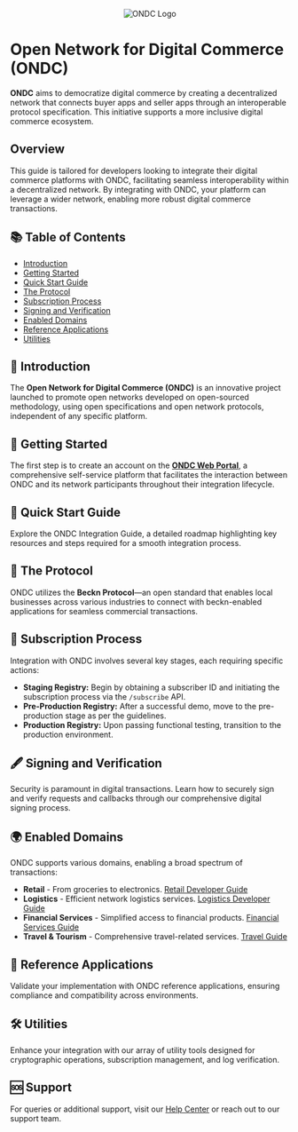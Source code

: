 <p align="center">
  <img src="https://ondc.org/assets/theme/images/ecom/how-will-change-snap.svg?v=f86d4cd703" alt="ONDC Logo"/>
</p>

# Open Network for Digital Commerce (ONDC)

**ONDC** aims to democratize digital commerce by creating a decentralized network that connects buyer apps and seller apps through an interoperable protocol specification. This initiative supports a more inclusive digital commerce ecosystem.

## Overview

This guide is tailored for developers looking to integrate their digital commerce platforms with ONDC, facilitating seamless interoperability within a decentralized network. By integrating with ONDC, your platform can leverage a wider network, enabling more robust digital commerce transactions.

## 📚 Table of Contents

- [Introduction](#introduction)
- [Getting Started](#getting-started)
- [Quick Start Guide](#quick-start-guide)
- [The Protocol](#the-protocol)
- [Subscription Process](#subscription-process)
- [Signing and Verification](#signing-and-verification)
- [Enabled Domains](#enabled-domains)
- [Reference Applications](#reference-applications)
- [Utilities](#utilities)

## 🌟 Introduction

The **Open Network for Digital Commerce (ONDC)** is an innovative project launched to promote open networks developed on open-sourced methodology, using open specifications and open network protocols, independent of any specific platform.

## 🚀 Getting Started

The first step is to create an account on the [**ONDC Web Portal**](https://portal.ondc.org/), a comprehensive self-service platform that facilitates the interaction between ONDC and its network participants throughout their integration lifecycle.

## 🌟 Quick Start Guide

Explore the ONDC Integration Guide, a detailed roadmap highlighting key resources and steps required for a smooth integration process.

## 🔗 The Protocol

ONDC utilizes the **Beckn Protocol**—an open standard that enables local businesses across various industries to connect with beckn-enabled applications for seamless commercial transactions.

## 📜 Subscription Process

Integration with ONDC involves several key stages, each requiring specific actions:

- **Staging Registry:** Begin by obtaining a subscriber ID and initiating the subscription process via the `/subscribe` API.
- **Pre-Production Registry:** After a successful demo, move to the pre-production stage as per the guidelines.
- **Production Registry:** Upon passing functional testing, transition to the production environment.

## 🖋️ Signing and Verification

Security is paramount in digital transactions. Learn how to securely sign and verify requests and callbacks through our comprehensive digital signing process.

## 🌍 Enabled Domains

ONDC supports various domains, enabling a broad spectrum of transactions:

- **Retail** - From groceries to electronics. [Retail Developer Guide](#)
- **Logistics** - Efficient network logistics services. [Logistics Developer Guide](#)
- **Financial Services** - Simplified access to financial products. [Financial Services Guide](#)
- **Travel & Tourism** - Comprehensive travel-related services. [Travel Guide](#)

## 📲 Reference Applications

Validate your implementation with ONDC reference applications, ensuring compliance and compatibility across environments.

## 🛠️ Utilities

Enhance your integration with our array of utility tools designed for cryptographic operations, subscription management, and log verification.

## 🆘 Support

For queries or additional support, visit our [Help Center](#) or reach out to our support team.

